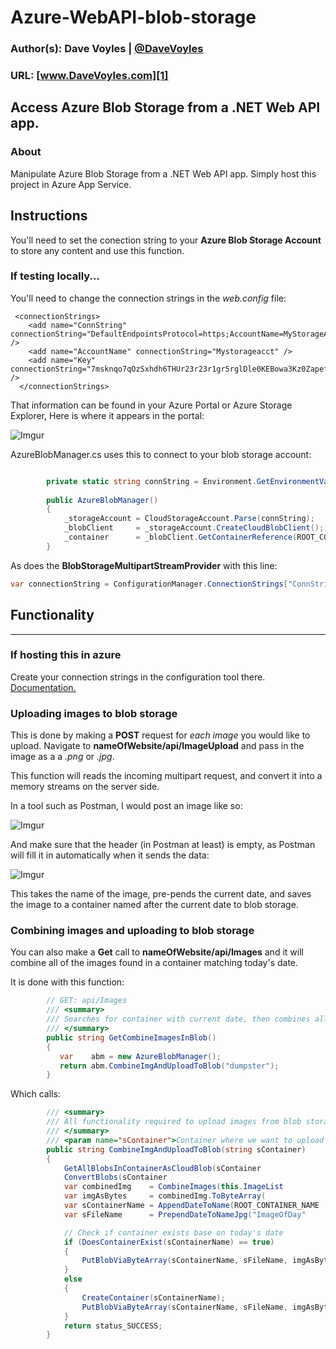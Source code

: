 # Azure-WebAPI-blob-storage
### Author(s): Dave Voyles | [@DaveVoyles](http://www.twitter.com/DaveVoyles)
### URL: [www.DaveVoyles.com][1]

Access Azure Blob Storage from a .NET Web API app.
----------
### About
Manipulate Azure Blob Storage from a .NET Web API app. Simply host this project in Azure App Service.


## Instructions
You'll need to set the conection string to your **Azure Blob Storage Account** to store any content and use this function.

### If testing locally...
You'll need to change the connection strings in the *web.config* file:

```xaml
 <connectionStrings>
    <add name="ConnString"  connectionString="DefaultEndpointsProtocol=https;AccountName=MyStorageAccount;AccountKey=7msknqo7qOzSxh34123Xa1gr5rglDle0KEBowa3Kz0ZapefBN45uV59YyBeFIn1v1jqe/sqeWYo12412Q==;" />
    <add name="AccountName" connectionString="Mystorageacct" />
    <add name="Key"         connectionString="7msknqo7qOzSxhdh6THUr23r23r1gr5rglDle0KEBowa3Kz0ZapefBN45uV59YyBeFIn1v1jqe/sq4234234Yoo2SfYQ==" />
  </connectionStrings>

```


That information can be found in your Azure Portal or Azure Storage Explorer, Here is where it appears in the portal:

![Imgur](http://i.imgur.com/bVsa0zI.png)

AzureBlobManager.cs uses this to connect to your blob storage account:

``` csharp

        private static string connString = Environment.GetEnvironmentVariable("ConnString");       
         
        public AzureBlobManager()
        {
            _storageAccount = CloudStorageAccount.Parse(connString);
            _blobClient     = _storageAccount.CreateCloudBlobClient();
            _container      = _blobClient.GetContainerReference(ROOT_CONTAINER_NAME);
        }
```

As does the **BlobStorageMultipartStreamProvider** with this line:

```csharp
var connectionString = ConfigurationManager.ConnectionStrings["ConnString"].ConnectionString;
```

## Functionality
----------

### If hosting this in azure
Create your connection strings in the configuration tool there. [Documentation.](https://azure.microsoft.com/en-us/blog/windows-azure-web-sites-how-application-strings-and-connection-strings-work/)


### Uploading images to blob storage

This is done by making a **POST** request for *each image* you would like to upload. Navigate to **nameOfWebsite/api/ImageUpload** and pass in the image as a a *.png* or *.jpg*.

This function will  reads the incoming multipart request, and convert it into a memory streams on the server side.

In a tool such as Postman, I would post an image like so:

![Imgur](http://i.imgur.com/FTivg5G.png)

And make sure that the header (in Postman at least) is empty, as Postman will fill it in automatically when it sends the data:

![Imgur](http://i.imgur.com/f19NDwO.png)


This takes the name of the image, pre-pends the current date, and saves the image to a container named after the current date to blob storage. 


### Combining images and uploading to blob storage

You can also make a **Get** call to **nameOfWebsite/api/Images** and it will combine all of the images found in a container matching today's date. 

It is done with this function:

```csharp
        // GET: api/Images
        /// <summary>
        /// Searches for container with current date, then combines all images into one and uploads
        /// </summary>
        public string GetCombineImagesInBlob()
        {
           var    abm = new AzureBlobManager();
           return abm.CombineImgAndUploadToBlob("dumpster");
        }
```

Which calls:

```csharp
        /// <summary>
        /// All functionality required to upload images from blob storage
        /// </summary>
        /// <param name="sContainer">Container where we want to upload images to</param>
        public string CombineImgAndUploadToBlob(string sContainer)
        {
            GetAllBlobsInContainerAsCloudBlob(sContainer                           );
            ConvertBlobs(sContainer                                                );
            var combinedImg    = CombineImages(this.ImageList                      );
            var imgAsBytes     = combinedImg.ToByteArray(                          );
            var sContainerName = AppendDateToName(ROOT_CONTAINER_NAME              );
            var sFileName      = PrependDateToNameJpg("ImageOfDay"                 );

            // Check if container exists base on today's date
            if (DoesContainerExist(sContainerName) == true)
            {
                PutBlobViaByteArray(sContainerName, sFileName, imgAsBytes);
            }
            else
            {
                CreateContainer(sContainerName);
                PutBlobViaByteArray(sContainerName, sFileName, imgAsBytes);
            }
            return status_SUCCESS;
        }
```

  [1]: http://www.daveVoyles.com "My website"

